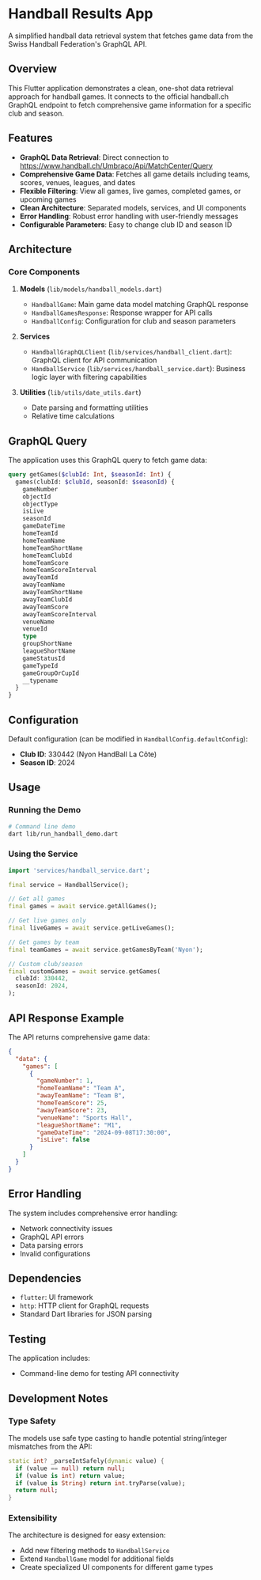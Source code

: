 # Handball Results App

A simplified handball data retrieval system that fetches game data from the Swiss Handball Federation's GraphQL API.

## Overview

This Flutter application demonstrates a clean, one-shot data retrieval approach for handball games. It connects to the official handball.ch GraphQL endpoint to fetch comprehensive game information for a specific club and season.

## Features

- **GraphQL Data Retrieval**: Direct connection to https://www.handball.ch/Umbraco/Api/MatchCenter/Query
- **Comprehensive Game Data**: Fetches all game details including teams, scores, venues, leagues, and dates
- **Flexible Filtering**: View all games, live games, completed games, or upcoming games
- **Clean Architecture**: Separated models, services, and UI components
- **Error Handling**: Robust error handling with user-friendly messages
- **Configurable Parameters**: Easy to change club ID and season ID

## Architecture

### Core Components

1. **Models** (`lib/models/handball_models.dart`)
   - `HandballGame`: Main game data model matching GraphQL response
   - `HandballGamesResponse`: Response wrapper for API calls
   - `HandballConfig`: Configuration for club and season parameters

2. **Services**
   - `HandballGraphQLClient` (`lib/services/handball_client.dart`): GraphQL client for API communication
   - `HandballService` (`lib/services/handball_service.dart`): Business logic layer with filtering capabilities

4. **Utilities** (`lib/utils/date_utils.dart`)
   - Date parsing and formatting utilities
   - Relative time calculations

## GraphQL Query

The application uses this GraphQL query to fetch game data:

```graphql
query getGames($clubId: Int, $seasonId: Int) {
  games(clubId: $clubId, seasonId: $seasonId) {
    gameNumber
    objectId
    objectType
    isLive
    seasonId
    gameDateTime
    homeTeamId
    homeTeamName
    homeTeamShortName
    homeTeamClubId
    homeTeamScore
    homeTeamScoreInterval
    awayTeamId
    awayTeamName
    awayTeamShortName
    awayTeamClubId
    awayTeamScore
    awayTeamScoreInterval
    venueName
    venueId
    type
    groupShortName
    leagueShortName
    gameStatusId
    gameTypeId
    gameGroupOrCupId
    __typename
  }
}
```

## Configuration

Default configuration (can be modified in `HandballConfig.defaultConfig`):
- **Club ID**: 330442 (Nyon HandBall La Côte)
- **Season ID**: 2024

## Usage

### Running the Demo

```bash
# Command line demo
dart lib/run_handball_demo.dart
```

### Using the Service

```dart
import 'services/handball_service.dart';

final service = HandballService();

// Get all games
final games = await service.getAllGames();

// Get live games only
final liveGames = await service.getLiveGames();

// Get games by team
final teamGames = await service.getGamesByTeam('Nyon');

// Custom club/season
final customGames = await service.getGames(
  clubId: 330442,
  seasonId: 2024,
);
```

## API Response Example

The API returns comprehensive game data:

```json
{
  "data": {
    "games": [
      {
        "gameNumber": 1,
        "homeTeamName": "Team A",
        "awayTeamName": "Team B",
        "homeTeamScore": 25,
        "awayTeamScore": 23,
        "venueName": "Sports Hall",
        "leagueShortName": "M1",
        "gameDateTime": "2024-09-08T17:30:00",
        "isLive": false
      }
    ]
  }
}
```

## Error Handling

The system includes comprehensive error handling:
- Network connectivity issues
- GraphQL API errors
- Data parsing errors
- Invalid configurations

## Dependencies

- `flutter`: UI framework
- `http`: HTTP client for GraphQL requests
- Standard Dart libraries for JSON parsing

## Testing

The application includes:
- Command-line demo for testing API connectivity

## Development Notes

### Type Safety
The models use safe type casting to handle potential string/integer mismatches from the API:

```dart
static int? _parseIntSafely(dynamic value) {
  if (value == null) return null;
  if (value is int) return value;
  if (value is String) return int.tryParse(value);
  return null;
}
```

### Extensibility
The architecture is designed for easy extension:
- Add new filtering methods to `HandballService`
- Extend `HandballGame` model for additional fields
- Create specialized UI components for different game types
